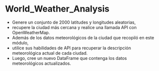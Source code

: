 # World_Weather_Analysis

- Genere un conjunto de 2000 latitudes y longitudes aleatorias, 
- recupere la ciudad más cercana y realice una llamada API con OpenWeatherMap. 
- Además de los datos meteorológicos de la ciudad que recopiló en este módulo, 
- utilice sus habilidades de API para recuperar la descripción meteorológica actual de cada ciudad. 
- Luego, cree un nuevo DataFrame que contenga los datos meteorológicos actualizados.